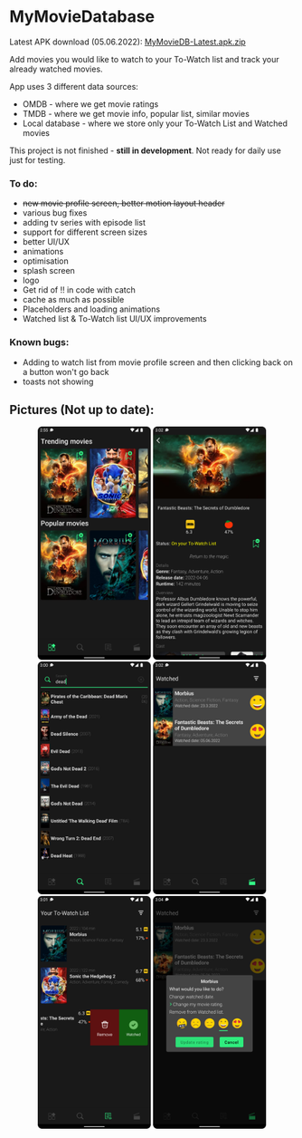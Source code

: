 # MyMovieDatabase
Latest APK download (05.06.2022): [MyMovieDB-Latest.apk.zip](https://github.com/sladictilen/MyMovieDatabase/files/8840563/MyMovieDB-Latest.apk.zip)



Add movies you would like to watch to your To-Watch list and track your already watched movies. 

App uses 3 different data sources:
- OMDB - where we get movie ratings
- TMDB - where we get movie info, popular list, similar movies
- Local database - where we store only your To-Watch List and Watched movies

This project is not finished - **still in development**. Not ready for daily use just for testing.

### To do:
- ~~new movie profile screen, better motion layout header~~
- various bug fixes
- adding tv series with episode list 
- support for different screen sizes
- better UI/UX
- animations
- optimisation
- splash screen
- logo
- Get rid of !! in code with catch
- cache as much as possible 
- Placeholders and loading animations
- Watched list & To-Watch list UI/UX improvements

### Known bugs: 
- Adding to watch list from movie profile screen and then clicking back on a button won't go back
- toasts not showing 

## Pictures (Not up to date):

<p align="center">
  <img src="/screenshots/Discover-screen.png" width="200">
  <img src="/screenshots/Movie-profile.screen.png" width="200">
  <img src="/screenshots/Search-screen.png" width="200">
  <img src="/screenshots/Watched-screen.png" width="200">
  <img src="/screenshots/Watchlist-screen.png" width="200">
  <img src="/screenshots/edit-watched-screen.png" width="200">
</p>
